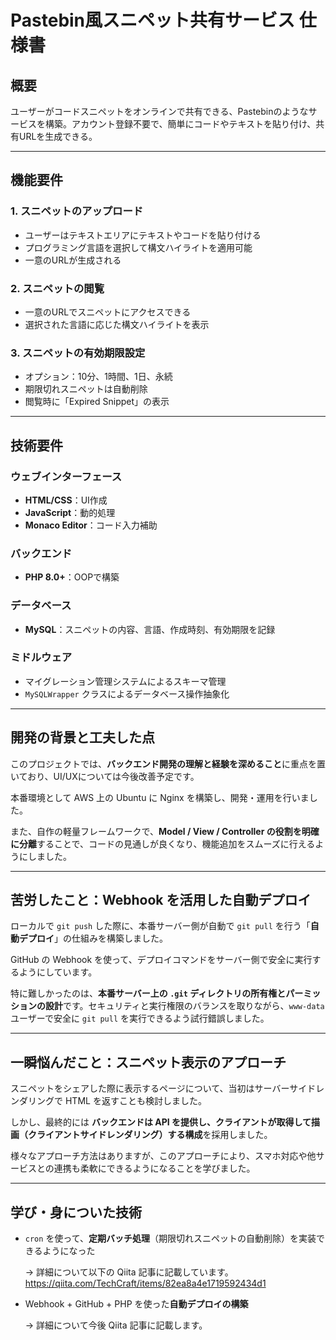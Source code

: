 # Pastebin風スニペット共有サービス 仕様書

## 概要
ユーザーがコードスニペットをオンラインで共有できる、Pastebinのようなサービスを構築。アカウント登録不要で、簡単にコードやテキストを貼り付け、共有URLを生成できる。

---

## 機能要件

### 1. スニペットのアップロード
- ユーザーはテキストエリアにテキストやコードを貼り付ける
- プログラミング言語を選択して構文ハイライトを適用可能
- 一意のURLが生成される

### 2. スニペットの閲覧
- 一意のURLでスニペットにアクセスできる
- 選択された言語に応じた構文ハイライトを表示

### 3. スニペットの有効期限設定
- オプション：10分、1時間、1日、永続
- 期限切れスニペットは自動削除
- 閲覧時に「Expired Snippet」の表示

---

## 技術要件

### ウェブインターフェース
- **HTML/CSS**：UI作成
- **JavaScript**：動的処理
- **Monaco Editor**：コード入力補助

### バックエンド
- **PHP 8.0+**：OOPで構築

### データベース
- **MySQL**：スニペットの内容、言語、作成時刻、有効期限を記録

### ミドルウェア
- マイグレーション管理システムによるスキーマ管理
- `MySQLWrapper` クラスによるデータベース操作抽象化

---

## 開発の背景と工夫した点

このプロジェクトでは、**バックエンド開発の理解と経験を深めること**に重点を置いており、UI/UXについては今後改善予定です。

本番環境として AWS 上の Ubuntu に Nginx を構築し、開発・運用を行いました。

また、自作の軽量フレームワークで、**Model / View / Controller の役割を明確に分離**することで、コードの見通しが良くなり、機能追加をスムーズに行えるようにしました。

---

## 苦労したこと：Webhook を活用した自動デプロイ

ローカルで `git push` した際に、本番サーバー側が自動で `git pull` を行う「**自動デプロイ**」の仕組みを構築しました。

GitHub の Webhook を使って、デプロイコマンドをサーバー側で安全に実行するようにしています。

特に難しかったのは、**本番サーバー上の `.git` ディレクトリの所有権とパーミッションの設計**です。セキュリティと実行権限のバランスを取りながら、`www-data` ユーザーで安全に `git pull` を実行できるよう試行錯誤しました。

---

## 一瞬悩んだこと：スニペット表示のアプローチ

スニペットをシェアした際に表示するページについて、当初はサーバーサイドレンダリングで HTML を返すことも検討しました。

しかし、最終的には **バックエンドは API を提供し、クライアントが取得して描画（クライアントサイドレンダリング）する構成**を採用しました。

様々なアプローチ方法はありますが、このアプローチにより、スマホ対応や他サービスとの連携も柔軟にできるようになることを学びました。

---

## 学び・身についた技術

- `cron` を使って、**定期バッチ処理**（期限切れスニペットの自動削除）を実装できるようになった
    
    → 詳細について以下の Qiita 記事に記載しています。
    https://qiita.com/TechCraft/items/82ea8a4e1719592434d1
    
- Webhook + GitHub + PHP を使った**自動デプロイの構築**
    
    → 詳細について今後 Qiita 記事に記載します。